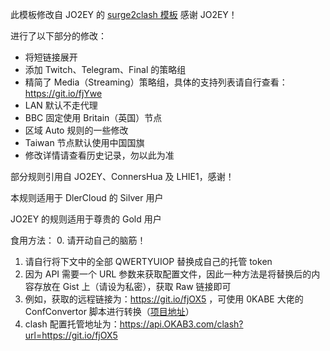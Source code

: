 此模板修改自 JO2EY 的 [surge2clash 模板](https://raw.githubusercontent.com/JO2EY/Rules/master/Clash/Surge2Clash.conf)
感谢 JO2EY！


进行了以下部分的修改：
- 将短链接展开
- 添加 Twitch、Telegram、Final 的策略组
- 精简了 Media（Streaming）策略组，具体的支持列表请自行查看：https://git.io/fjYwe
- LAN 默认不走代理
- BBC 固定使用 Britain（英国）节点
- 区域 Auto 规则的一些修改
- Taiwan 节点默认使用中国国旗
- 修改详情请查看历史记录，勿以此为准


部分规则引用自 JO2EY、ConnersHua 及 LHIE1，感谢！


本规则适用于 DlerCloud 的 Silver 用户

JO2EY 的规则适用于尊贵的 Gold 用户


食用方法：
0. 请开动自己的脑筋！
1. 请自行将下文中的全部 QWERTYUIOP 替换成自己的托管 token
2. 因为 API 需要一个 URL 参数来获取配置文件，因此一种方法是将替换后的内容存放在 Gist 上（请设为私密），获取 Raw 链接即可
3. 例如，获取的远程链接为：https://git.io/fjOX5 ，可使用 0KABE 大佬的 ConfConvertor 脚本进行转换（[项目地址](https://github.com/0KABE/ConfConvertor)）
4. clash 配置托管地址为：https://api.OKAB3.com/clash?url=https://git.io/fjOX5
